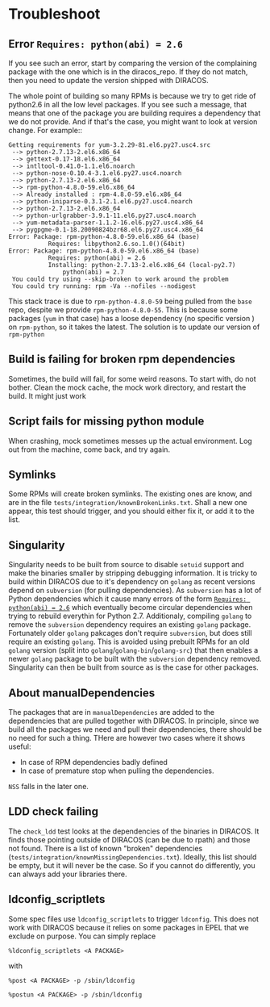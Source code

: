 # Troubleshoot

## Error `Requires: python(abi) = 2.6`

If you see such an error, start by comparing the version of the complaining package with the one which is in the diracos_repo. If they do not match, then you need to update the version shipped with DIRACOS.


The whole point of building so many RPMs is because we try to get ride of python2.6 in all the low level packages. If you see such a message, that means that one of the package you are building requires a dependency that we do not provide. And if that's the case, you might want to look at version change. For example::

```
Getting requirements for yum-3.2.29-81.el6.py27.usc4.src
 --> python-2.7.13-2.el6.x86_64
 --> gettext-0.17-18.el6.x86_64
 --> intltool-0.41.0-1.1.el6.noarch
 --> python-nose-0.10.4-3.1.el6.py27.usc4.noarch
 --> python-2.7.13-2.el6.x86_64
 --> rpm-python-4.8.0-59.el6.x86_64
 --> Already installed : rpm-4.8.0-59.el6.x86_64
 --> python-iniparse-0.3.1-2.1.el6.py27.usc4.noarch
 --> python-2.7.13-2.el6.x86_64
 --> python-urlgrabber-3.9.1-11.el6.py27.usc4.noarch
 --> yum-metadata-parser-1.1.2-16.el6.py27.usc4.x86_64
 --> pygpgme-0.1-18.20090824bzr68.el6.py27.usc4.x86_64
Error: Package: rpm-python-4.8.0-59.el6.x86_64 (base)
           Requires: libpython2.6.so.1.0()(64bit)
Error: Package: rpm-python-4.8.0-59.el6.x86_64 (base)
           Requires: python(abi) = 2.6
           Installing: python-2.7.13-2.el6.x86_64 (local-py2.7)
               python(abi) = 2.7
 You could try using --skip-broken to work around the problem
 You could try running: rpm -Va --nofiles --nodigest
 ```

 This stack trace is due to `rpm-python-4.8.0-59` being pulled from the `base` repo, despite we provide `rpm-python-4.8.0-55`. This is because some packages (`yum` in that case) has a loose dependency (no specific version ) on `rpm-python`, so it takes the latest. The solution is to update our version of `rpm-python`



## Build is failing for broken rpm dependencies

Sometimes, the build will fail, for some weird reasons. To start with, do not bother. Clean the mock cache, the mock work directory, and restart the build. It might just work

## Script fails for missing python module

When crashing, mock sometimes messes up the actual environment. Log out from the machine, come back, and try again.

## Symlinks

Some RPMs will create broken symlinks. The existing ones are know, and are in the file `tests/integration/knownBrokenLinks.txt`. Shall a new one appear, this test should trigger, and you should either fix it, or add it to the list.

## Singularity

Singularity needs to be built from source to disable `setuid` support and make the binaries smaller by stripping debugging information.
It is tricky to build within DIRACOS due to it's dependency on `golang` as recent versions depend on `subversion` (for pulling dependencies).
As `subversion` has a lot of Python dependencies which it cause many errors of the form [`Requires: python(abi) = 2.6`](#error-requires-pythonabi--26) which eventually become circular dependencies when trying to rebuild everythin for Python 2.7.
Additionaly, compiling `golang` to remove the `subversion` dependency requires an existing `golang` package. Fortunately older `golang` pakcages don't require `subversion`, but does still require an existing `golang`.
This is avoided using prebuilt RPMs for an old `golang` version (split into `golang`/`golang-bin`/`golang-src`) that then enables a newer `golang` package to be built with the `subversion` dependency removed.
Singularity can then be built from source as is the case for other packages.


## About manualDependencies

The packages that are in `manualDependencies` are added to the dependencies that are pulled together with DIRACOS. In principle, since we build all the packages we need and pull their dependencies, there should be no need for such a thing. THere are however two cases where it shows useful:

* In case of RPM dependencies badly defined
* In case of premature stop when pulling the dependencies.

`NSS` falls in the later one.

## LDD check failing

The `check_ldd` test looks at the dependencies of the binaries in DIRACOS. It finds those pointing outside of DIRACOS (can be due to rpath) and those not found. There is a list of known "broken" dependencies (`tests/integration/knownMissingDependencies.txt`). Ideally, this list should be empty, but it will never be the case. So if you cannot do differently, you can always add your libraries there.

## ldconfig_scriptlets

Some spec files use `ldconfig_scriptlets` to trigger `ldconfig`. This does not work with DIRACOS because it relies on some packages in EPEL that we exclude on purpose. You can simply replace

```
%ldconfig_scriptlets <A PACKAGE>
```

with

```
%post <A PACKAGE> -p /sbin/ldconfig

%postun <A PACKAGE> -p /sbin/ldconfig
```

